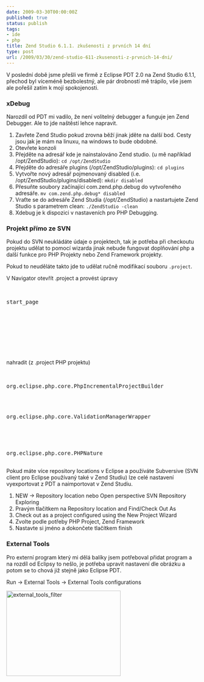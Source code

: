 ```yaml
---
date: 2009-03-30T00:00:00Z
published: true
status: publish
tags:
- ide
- php
title: Zend Studio 6.1.1. zkušenosti z prvních 14 dní
type: post
url: /2009/03/30/zend-studio-611-zkusenosti-z-prvnich-14-dni/
---
```


V poslední době jsme přešli ve firmě z Eclipse PDT 2.0 na Zend Studio 6.1.1, přechod byl víceméně bezbolestný, ale pár drobností mě trápilo, vše jsem ale pořešil zatím k mojí spokojenosti.
<h3>xDebug</h3>
Narozdíl od PDT mi vadilo, že není volitelný debugger a funguje jen Zend Debugger. Ale to jde naštěstí lehce napravit.
<ol>
	<li>Zavřete Zend Studio pokud zrovna běží jinak jděte na další bod. Cesty jsou jak je mám na linuxu, na windows to bude obdobné.</li>
	<li>Otevřete konzoli</li>
	<li>Přejděte na adresář kde je nainstalováno Zend studio. (u mě například /opt/ZendStudio):
<code>cd /opt/ZendStudio</code></li>
	<li>Přejděte do adresáře plugins (/opt/ZendStudio/plugins):
<code>cd plugins</code></li>
	<li>Vytvořte nový adresář pojmenovaný disabled (i.e. /opt/ZendStudio/plugins/disabled):
<code>mkdir disabled</code></li>
	<li>Přesuňte soubory začínající  com.zend.php.debug  do vytvořeného adresáře.
<code>mv com.zend.php.debug* disabled</code></li>
	<li>Vraťte se do adresáře Zend Studia (/opt/ZendStudio)  a nastartujete Zend Studio s parametrem clean:
<code>./ZendStudio -clean</code></li>
	<li>Xdebug je k dispozici v nastaveních pro PHP Debugging.</li>
</ol>
<h3>Projekt přímo ze SVN</h3>
Pokud do SVN neukládáte údaje o projektech, tak je potřeba při checkoutu projektu udělat to pomocí wizarda jinak nebude fungovat doplňování php a další funkce pro PHP Projekty nebo Zend Framework projekty.

Pokud to neuděláte takto jde to udělat ručně modifikací souboru <code>.project</code>.

V Navigator otevřít .project a provést úpravy
<pre>


start_page








</pre>
nahradit (z .project PHP projektu)
<pre>


org.eclipse.php.core.PhpIncrementalProjectBuilder




org.eclipse.php.core.ValidationManagerWrapper





org.eclipse.php.core.PHPNature

</pre>
Pokud máte více repository locations v Eclipse a používáte Subversive (SVN client pro Eclipse používaný také v Zend Studiu) lze celé nastavení vyexportovat z PDT a naimportovat v Zend Studiu.
<ol>
	<li>NEW → Repository location nebo Open perspective SVN Repository Exploring</li>
	<li>Pravým tlačítkem na Repository location and Find/Check Out As</li>
	<li>Check out as a project configured using the New Project Wizard</li>
	<li>Zvolte podle potřeby PHP Project, Zend Framework</li>
	<li>Nastavte si jméno a dokončete tlačítkem finish</li>
</ol>
<h3>External Tools</h3>
Pro externí program který mi dělá balíky jsem potřeboval přidat program a na rozdíl od Eclipsy to nešlo, je potřeba upravit nastavení dle obrázku a potom se to chová již stejně jako Eclipse PDT.

Run → External Tools → External Tools configurations

<a href="https://blog.prskavec.net/wp-content/uploads/2009/03/external_tools_filter.jpg"><img class="aligncenter size-medium wp-image-448" src="https://blog.prskavec.net/wp-content/uploads/2009/03/external_tools_filter-300x224.jpg" alt="external_tools_filter" width="300" height="224" /></a>
